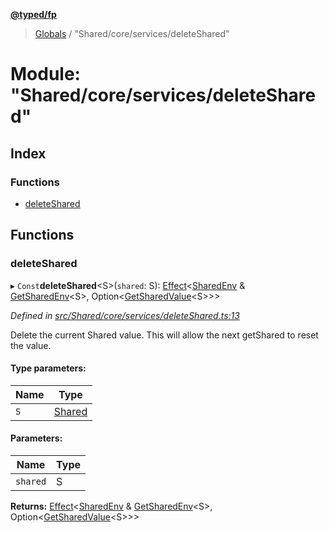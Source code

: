 **[@typed/fp](../README.md)**

> [Globals](../globals.md) / "Shared/core/services/deleteShared"

# Module: "Shared/core/services/deleteShared"

## Index

### Functions

* [deleteShared](_shared_core_services_deleteshared_.md#deleteshared)

## Functions

### deleteShared

▸ `Const`**deleteShared**\<S>(`shared`: S): [Effect](_effect_effect_.effect.md)\<[SharedEnv](../interfaces/_shared_core_services_sharedenv_.sharedenv.md) & [GetSharedEnv](_shared_core_model_shared_.md#getsharedenv)\<S>, Option\<[GetSharedValue](_shared_core_model_shared_.md#getsharedvalue)\<S>>>

*Defined in [src/Shared/core/services/deleteShared.ts:13](https://github.com/TylorS/typed-fp/blob/f129829/src/Shared/core/services/deleteShared.ts#L13)*

Delete the current Shared value. This will allow the next getShared to reset the value.

#### Type parameters:

Name | Type |
------ | ------ |
`S` | [Shared](_shared_core_model_shared_.shared.md) |

#### Parameters:

Name | Type |
------ | ------ |
`shared` | S |

**Returns:** [Effect](_effect_effect_.effect.md)\<[SharedEnv](../interfaces/_shared_core_services_sharedenv_.sharedenv.md) & [GetSharedEnv](_shared_core_model_shared_.md#getsharedenv)\<S>, Option\<[GetSharedValue](_shared_core_model_shared_.md#getsharedvalue)\<S>>>
